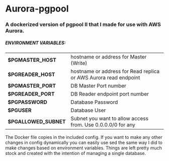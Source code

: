 <h1>Aurora-pgpool</h1>
<h3>A dockerized version of pgpool II that I made for use with AWS Aurora.</h3>

<h5>ENVIRONMENT VARIABLES:</h5>
<table>
  <tr><td><b>$PGMASTER_HOST</b></td><td>hostname or address for Master (Write)</td></tr>
  <tr><td><b>$PGREADER_HOST</b></td><td>hostname or address for Read replica or AWS Aurora read endpoint</td></tr>
  <tr><td><b>$PGMASTER_PORT</b></td><td>DB Master Port number</td></tr>
  <tr><td><b>$PGREADER_PORT</b></td><td>DB Reader endpoint port number</td></tr>
  <tr><td><b>$PGPASSWORD</b></td><td>Database Password</td></tr>
  <tr><td><b>$PGUSER</b></td><td>Database User</td></tr>
  <tr><td><b>$PGALLOWED_SUBNET</b></td><td>Subnet you want to allow access from. Use 0.0.0.0/0 for any</td></tr>
</table>  

The Docker file copies in the included config. If you want to make any other changes in config dynamically you can easily use sed the same way I did to make changes based on environment variables. Things are left pretty much stock and created with the intention of managing a single database.

